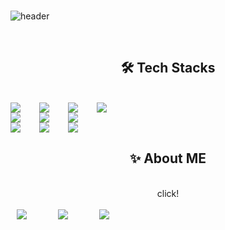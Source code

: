 <br>

![header](https://capsule-render.vercel.app/api?type=waving&color=auto&height=300&section=header&text=SoonHeumJin&fontSize=40)

<br>

<h2 align=center>🛠️ Tech Stacks</h2>

<br>

<div align=center style="display: flex; gap: 30px; align-items: center;">
  <img src="https://img.shields.io/badge/html5-E34F26?&style=for-the-badge&logo=html5&logoColor=white" />
  <img src="https://img.shields.io/badge/css3-1572B6?&style=for-the-badge&logo=css3&logoColor=white" />
  <img src="https://img.shields.io/badge/javascript-F7DF1E?&style=for-the-badge&logo=javascript&logoColor=white" />
  <img src="https://img.shields.io/badge/jquery-0769AD?&style=for-the-badge&logo=jquery&logoColor=white" />
</div>
<div align=center style="display: flex; gap: 30px; align-items: center;">
  <img src="https://img.shields.io/badge/nodejs-5FA04E?&style=for-the-badge&logo=nodedotjs&logoColor=white" />
  <img src="https://img.shields.io/badge/mysql-4479A1?&style=for-the-badge&logo=mysql&logoColor=white" />
  <img src="https://img.shields.io/badge/react-61DAFB?&style=for-the-badge&logo=react&logoColor=white" />
  
</div>
<div align=center style="display: flex; gap: 30px; align-items: center;">
  <img src="https://img.shields.io/badge/next.js-000000?&style=for-the-badge&logo=nextdotjs&logoColor=white" />
  <img src="https://img.shields.io/badge/nestjs-E0234E?&style=for-the-badge&logo=nestjs&logoColor=white" />
  <img src="https://img.shields.io/badge/typescript-3178C6?&style=for-the-badge&logo=typescript&logoColor=white" />

  
</div>
<h2 align=center>✨ About ME</h2>

<br>

<div  align=center>click!</div>

<br>

<div align=center style="display: flex; gap: 30px; align-items: center;">
<a href="https://instagram.com/heum._.chit__">
    <img 
        src="http://img.shields.io/badge/-Instagram-FF0069?style=for-the-badge&logo=Instagram&link=https://instagram.com/heum._.chit__/"
        style="height : auto; margin-left : 10px; margin-right : 10px;"/>
</a>
   <a href="https://github.com/heum23">
    <img 
        src="http://img.shields.io/badge/-github-181717?style=for-the-badge&logo=github&link=https://github.com/heum23/"
        style="height : auto; margin-left : 10px; margin-right : 10px;"/>
</a>
  <a href="https://www.notion.so/18faabc21f338017ae30ded220b685a4">
    <img 
        src="http://img.shields.io/badge/-notion-000000?style=for-the-badge&logo=notion&link=https://www.notion.so/18faabc21f338017ae30ded220b685a4"
        style="height : auto; margin-left : 10px; margin-right : 10px;"/>
</a>
 

</div>


<!--
**heum23/heum23** is a ✨ _special_ ✨ repository because its `README.md` (this file) appears on your GitHub profile.

Here are some ideas to get you started:

- 🔭 I’m currently working on ...
- 🌱 I’m currently learning ...
- 👯 I’m looking to collaborate on ...
- 🤔 I’m looking for help with ...
- 💬 Ask me about ...
- 📫 How to reach me: ...
- 😄 Pronouns: ...
- ⚡ Fun fact: ...
-->
